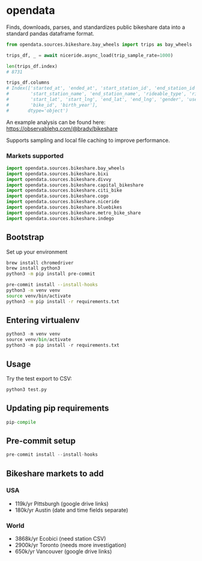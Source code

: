 # opendata

Finds, downloads, parses, and standardizes public bikeshare data into a standard pandas dataframe format.

```python
from opendata.sources.bikeshare.bay_wheels import trips as bay_wheels

trips_df, _ = await niceride.async_load(trip_sample_rate=1000)

len(trips_df.index)
# 8731

trips_df.columns
# Index(['started_at', 'ended_at', 'start_station_id', 'end_station_id',
#        'start_station_name', 'end_station_name', 'rideable_type', 'ride_id',
#        'start_lat', 'start_lng', 'end_lat', 'end_lng', 'gender', 'user_type',
#        'bike_id', 'birth_year'],
#       dtype='object')
```

An example analysis can be found here: https://observablehq.com/@brady/bikeshare

Supports sampling and local file caching to improve performance.

### Markets supported

```python
import opendata.sources.bikeshare.bay_wheels
import opendata.sources.bikeshare.bixi
import opendata.sources.bikeshare.divvy
import opendata.sources.bikeshare.capital_bikeshare
import opendata.sources.bikeshare.citi_bike
import opendata.sources.bikeshare.cogo
import opendata.sources.bikeshare.niceride
import opendata.sources.bikeshare.bluebikes
import opendata.sources.bikeshare.metro_bike_share
import opendata.sources.bikeshare.indego
```

## Bootstrap
Set up your environment
```bash
brew install chromedriver
brew install python3
python3 -m pip install pre-commit
```

```bash
pre-commit install --install-hooks
python3 -m venv venv
source venv/bin/activate
python3 -m pip install -r requirements.txt
```
## Entering virtualenv

```python
python3 -m venv venv
source venv/bin/activate
python3 -m pip install -r requirements.txt
```

## Usage

Try the test export to CSV:
```bash
python3 test.py
```

## Updating pip requirements

```python
pip-compile
```

## Pre-commit setup

```python
pre-commit install --install-hooks
```

## Bikeshare markets to add
### USA
- 119k/yr Pittsburgh (google drive links)
- 180k/yr Austin (date and time fields separate)

### World
- 3868k/yr Ecobici (need station CSV)
- 2900k/yr Toronto (needs more investigation)
- 650k/yr Vancouver (google drive links)
